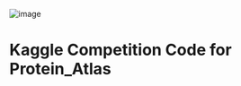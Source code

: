 ![image](https://user-images.githubusercontent.com/40786348/106345999-227d1900-62f7-11eb-9d12-fc8a929e3d8f.png)


# Kaggle Competition Code for Protein_Atlas

